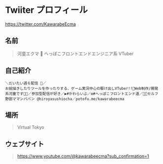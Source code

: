 # Twiiter プロフィール

<https://twitter.com/KawarabeEcma>

## 名前

> 河童エクマ 🥒 へっぽこフロントエンドエンジニア系 VTuber

## 自己紹介

```
＼だいたい週６配信 🥳／
お絵描きしたりツールを作ったりする、ゲーム実況中心の駆け出しVTuber!!🥒Web制作/開発系河童です👨‍💻／参加型配信が好き／▶#かわらいぶ／⚙#へっぽこフロントエンド道／🍣🍵セルフ野郎ママンパパン @hiroyasushiocha／potofu.me/kawarabeecma
```

## 場所

> Virtual Tokyo

## ウェブサイト

> https://www.youtube.com/@kawarabeecma?sub_confirmation=1
